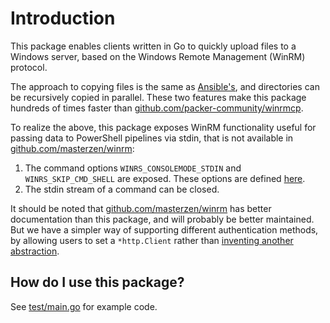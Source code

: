 # Introduction
This package enables clients written in Go to quickly upload files to a Windows server, based on the Windows Remote Management (WinRM) protocol.

The approach to copying files is the same as [Ansible's](https://github.com/ansible/ansible/blob/7092c196ed0f0e1ee9a53d4040d5ff8c509c05b6/lib/ansible/plugins/connection/winrm.py#L586), and directories can be recursively copied in parallel. These two features make this package hundreds of times faster than [github.com/packer-community/winrmcp](https://github.com/packer-community/winrmcp).

To realize the above, this package exposes WinRM functionality useful for passing data to PowerShell pipelines via stdin, that is not available in [github.com/masterzen/winrm](https://github.com/masterzen/winrm):
1. The command options `WINRS_CONSOLEMODE_STDIN` and `WINRS_SKIP_CMD_SHELL` are exposed. These options are defined [here](https://docs.microsoft.com/en-us/openspecs/windows_protocols/ms-wsmv/c793e333-c409-43c6-a2eb-6ae2489c7ef4).
1. The stdin stream of a command can be closed.

It should be noted that [github.com/masterzen/winrm](https://github.com/masterzen/winrm) has better documentation than this package, and will probably be better maintained. But we have a simpler way of supporting different authentication methods, by allowing users to set a `*http.Client` rather than [inventing another abstraction](https://github.com/masterzen/winrm/blob/4a130fc515aca28ec62aa873750017eb2094b344/client.go#L25).

## How do I use this package?
See [test/main.go](test/main.go) for example code.

